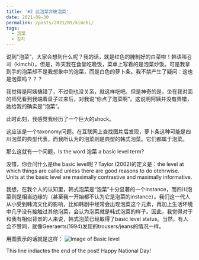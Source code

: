 ```yaml
---
title: '#2 此泡菜非彼泡菜'
date: 2021-09-30
permalink: /posts/2021/09/kimchi/
tags:
  - 泡菜
  - 김치
---
```


说到“泡菜”，大家会想到什么呢？我的话，就是红色的腌制好的白菜啦！韩语叫김치（kimchi）。但是，昨天我在食堂吃晚饭，菜单上写着的是泡菜炒饭。可是我拿到手的泡菜却不是我想象中的泡菜，而是白色的萝卜条。我不禁产生了疑问：这也是泡菜吗？？？

我觉得是阿姨搞错了，不过倒也没关系，就这样吃吧。但是神奇的是，坐在我对面的师兄看到我端着盘子过来后，对我说“你点了泡菜啊”。这说明阿姨并没有弄错，她给我的确实是”泡菜”。

此时此刻，我感觉我经历了一个巨大的shock。

这应该是一个taxonomy问题。在互联网上查找图片后发现，萝卜条这种可能是四川泡菜的典型代表，而我所认为的泡菜则是典型的韩式泡菜。它们都属于泡菜。

那么这就有一个问题，Is the word 泡菜 a basic level term?

没错，你会问什么是the basic level呢？Taylor (2002)的定义是：the level at which things are called unless there are good reasons to do otehrwise. Units at the basic level are maximally contrastive and maximally informative.

我想，在我个人的认知里，韩式泡菜是“泡菜”十分显著的一个instance，而四川泡菜则是相当边缘的（甚至我一开始都不认为它是泡菜的instance）。我们这一代人从小受到韩流文化的影响，比如韩剧中经常会出现泡菜这个元素，再加上生活环境中几乎没有接触过其他泡菜，会认为泡菜就是韩式泡菜的样子。因此，我觉得对于和我有相似背景的人来说，韩式泡菜已经取得了basic level status。当然，有人会不赞同，就像Geeraerts(1994)发现的trousers/jeans的情况一样。

用图表示的话就是这样：
![Image of Basic level](https://hongjie-fu.github.io/files/posts/kimchi.png) 




This line indiactes the end of the post! 
Happy National Day! 
